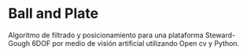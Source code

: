 # Ball and Plate
Algoritmo de filtrado y posicionamiento para una plataforma Steward-Gough 6DOF por medio de visión artificial utilizando Open cv y Python.

